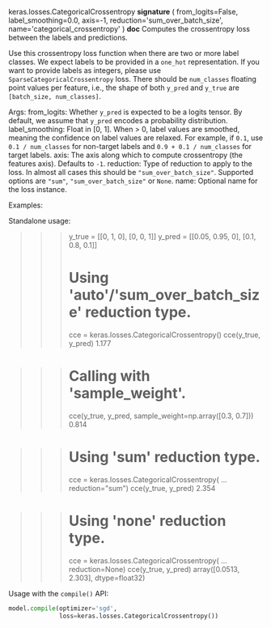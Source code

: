 keras.losses.CategoricalCrossentropy
__signature__
(
  from_logits=False,
  label_smoothing=0.0,
  axis=-1,
  reduction='sum_over_batch_size',
  name='categorical_crossentropy'
)
__doc__
Computes the crossentropy loss between the labels and predictions.

Use this crossentropy loss function when there are two or more label
classes. We expect labels to be provided in a `one_hot` representation. If
you want to provide labels as integers, please use
`SparseCategoricalCrossentropy` loss. There should be `num_classes` floating
point values per feature, i.e., the shape of both `y_pred` and `y_true` are
`[batch_size, num_classes]`.

Args:
    from_logits: Whether `y_pred` is expected to be a logits tensor. By
        default, we assume that `y_pred` encodes a probability distribution.
    label_smoothing: Float in [0, 1]. When > 0, label values are smoothed,
        meaning the confidence on label values are relaxed. For example, if
        `0.1`, use `0.1 / num_classes` for non-target labels and
        `0.9 + 0.1 / num_classes` for target labels.
    axis: The axis along which to compute crossentropy (the features
        axis). Defaults to `-1`.
    reduction: Type of reduction to apply to the loss. In almost all cases
        this should be `"sum_over_batch_size"`.
        Supported options are `"sum"`, `"sum_over_batch_size"` or `None`.
    name: Optional name for the loss instance.

Examples:

Standalone usage:

>>> y_true = [[0, 1, 0], [0, 0, 1]]
>>> y_pred = [[0.05, 0.95, 0], [0.1, 0.8, 0.1]]
>>> # Using 'auto'/'sum_over_batch_size' reduction type.
>>> cce = keras.losses.CategoricalCrossentropy()
>>> cce(y_true, y_pred)
1.177

>>> # Calling with 'sample_weight'.
>>> cce(y_true, y_pred, sample_weight=np.array([0.3, 0.7]))
0.814

>>> # Using 'sum' reduction type.
>>> cce = keras.losses.CategoricalCrossentropy(
...     reduction="sum")
>>> cce(y_true, y_pred)
2.354

>>> # Using 'none' reduction type.
>>> cce = keras.losses.CategoricalCrossentropy(
...     reduction=None)
>>> cce(y_true, y_pred)
array([0.0513, 2.303], dtype=float32)

Usage with the `compile()` API:

```python
model.compile(optimizer='sgd',
              loss=keras.losses.CategoricalCrossentropy())
```

